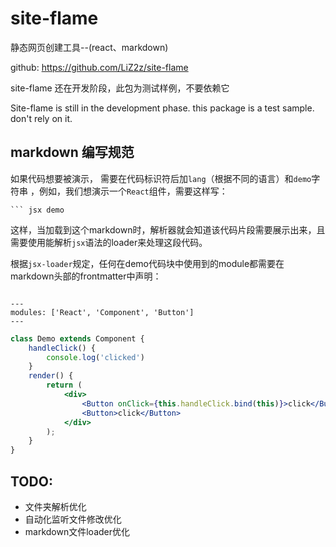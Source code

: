 # site-flame
静态网页创建工具--(react、markdown)

github: https://github.com/LiZ2z/site-flame

site-flame 还在开发阶段，此包为测试样例，不要依赖它

Site-flame is still in the development phase. this package is a test sample. don't rely on it.


## markdown 编写规范

如果代码想要被演示， 需要在代码标识符后加`lang`（根据不同的语言）和`demo`字符串 ，例如，我们想演示一个`React`组件，需要这样写：

```
``` jsx demo

```
这样，当加载到这个markdown时，解析器就会知道该代码片段需要展示出来，且需要使用能解析`jsx`语法的loader来处理这段代码。

根据`jsx-loader`规定，任何在demo代码块中使用到的module都需要在markdown头部的frontmatter中声明：
``` frontmatter

---
modules: ['React', 'Component', 'Button']
---

```

```jsx demo
class Demo extends Component {
    handleClick() {
        console.log('clicked')
    }
    render() {
        return (
            <div>
                <Button onClick={this.handleClick.bind(this)}>click</Button>
                <Button>click</Button>
            </div>
        );
    }
}
```



## TODO: 
- 文件夹解析优化
- 自动化监听文件修改优化
- markdown文件loader优化
